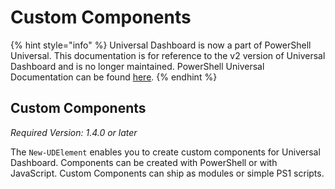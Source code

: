 # Custom Components

{% hint style="info" %}
Universal Dashboard is now a part of PowerShell Universal. This documentation is for reference to the v2 version of Universal Dashboard and is no longer maintained. PowerShell Universal Documentation can be found [here](https://docs.ironmansoftware.com).
{% endhint %}

## Custom Components

_Required Version: 1.4.0 or later_

The `New-UDElement` enables you to create custom components for Universal Dashboard. Components can be created with PowerShell or with JavaScript. Custom Components can ship as modules or simple PS1 scripts.

